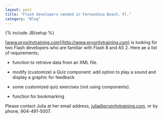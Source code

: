 ```yaml
---
layout: post
title: "Flash developers needed in Fernandina Beach, Fl."
category: "Blog"
---
```

{% include JB/setup %}

[www.pryoritytraining.com](http://www.pryoritytraining.com) is looking for two Flash developers who are familiar with Flash 8 and AS 2\. Here ae a list of requirements;

*   function to retrieve data from an XML file.

*   modify (customize) a Quiz component: add option to play a sound and display a graphic for feedback

*   some customized quiz exercises (not using components).

*   function for bookmarking

Please contact Julia at her email address, [julia@pryoritytraining.com](mailto:julia@pryoritytraining.com), or by phone, 904-491-5007\.